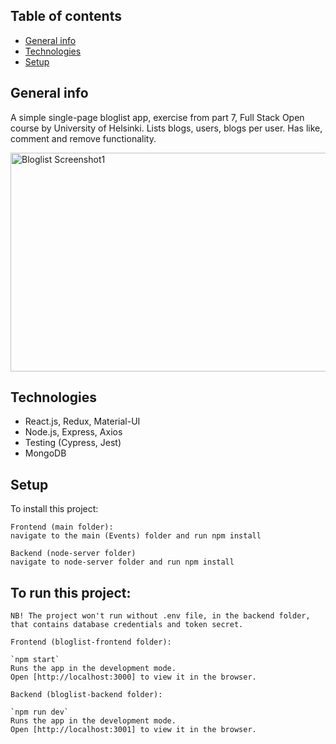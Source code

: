 ## Table of contents
* [General info](#general-info)
* [Technologies](#technologies)
* [Setup](#setup)

## General info
A simple single-page bloglist app, exercise from part 7, Full Stack Open course by University of Helsinki. 
Lists blogs, users, blogs per user. Has like, comment and remove functionality. 

<img src="https://drive.google.com/uc?export=view&id=1bZ2mT2CqT0Q8gXAE-VKihHQ_fIVRcwGK" alt="Bloglist Screenshot1" width="530" height="350">

## Technologies
* React.js, Redux, Material-UI
* Node.js, Express, Axios
* Testing (Cypress, Jest)
* MongoDB
	
## Setup
To install this project:
```
Frontend (main folder):
navigate to the main (Events) folder and run npm install

Backend (node-server folder)
navigate to node-server folder and run npm install

```

## To run this project:
```
NB! The project won't run without .env file, in the backend folder, that contains database credentials and token secret.

Frontend (bloglist-frontend folder):

`npm start`
Runs the app in the development mode.
Open [http://localhost:3000] to view it in the browser.

Backend (bloglist-backend folder):

`npm run dev`
Runs the app in the development mode.
Open [http://localhost:3001] to view it in the browser.

```

